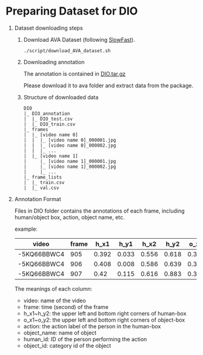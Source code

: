 # Preparing Dataset for DIO

1. Dataset downloading steps

    1. Download AVA Dataset (following [SlowFast](https://github.com/facebookresearch/SlowFast)). 

        ```
        ./script/download_AVA_dataset.sh
        ```

    2. Downloading annotation

        The annotation is contained in [DIO.tar.gz](https://sjtueducn-my.sharepoint.com/:u:/g/personal/douyiming_sjtu_edu_cn/EVYz3LDK4y9OkmbK1FGJb9YBEGaWiplS56ZrCdXFKZey7A?e=WJ1bvQ)

        Please download it to ava folder and extract data from the package.

    3. Structure of downloaded data

        ```
        DIO
        |_ DIO_annotation
        |  |_ DIO_test.csv
        |  |_ DIO_train.csv
        |_ frames
        |  |_ [video name 0]
        |  |  |_ [video name 0]_000001.jpg
        |  |  |_ [video name 0]_000002.jpg
        |  |  |_ ...
        |  |_ [video name 1]
        |     |_ [video name 1]_000001.jpg
        |     |_ [video name 1]_000002.jpg
        |     |_ ...
        |_ frame_lists
        |  |_ train.csv
        |  |_ val.csv
        ```

2. Annotation Format

    Files in DIO folder contains the annotations of each frame, including human/object box, action, object name, etc.

    example:

    | video       | frame | h_x1  | h_y1  | h_x2  | h_y2  | o_x1  | o_y1  | o_x2  | o_y2  | action | object_name | human_id | object_id |
    | ----------- | ----- | ----- | ----- | ----- | ----- | ----- | ----- | ----- | ----- | ------ | ----------- | -------- | --------- |
    | -5KQ66BBWC4 | 905   | 0.392 | 0.033 | 0.556 | 0.618 | 0.37  | 0.019 | 0.432 | 0.608 | 6      | stick       | 12       | 0         |
    | -5KQ66BBWC4 | 906   | 0.408 | 0.008 | 0.586 | 0.639 | 0.37  | 0.036 | 0.457 | 0.678 | 6      | stick       | 12       | 0         |
    | -5KQ66BBWC4 | 907   | 0.42  | 0.115 | 0.616 | 0.883 | 0.371 | 0.143 | 0.466 | 0.878 | 6      | stick       | 12       | 0         |

    The meanings of each column:

    - video: name of the video
    - frame: time (second) of the frame
    - h_x1~h_y2: the upper left and bottom right corners of human-box
    - o_x1~o_y2: the upper left and bottom right corners of object-box
    - action: the action label of the person in the human-box
    - object_name: name of object
    - human_id: ID of the person performing the action
    - object_id: category id of the object

